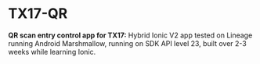 # TX17-QR
**QR scan entry control app for TX17:**
Hybrid Ionic V2 app tested on Lineage running Android Marshmallow, running on SDK API level 23, built over 2-3 weeks while learning Ionic.
